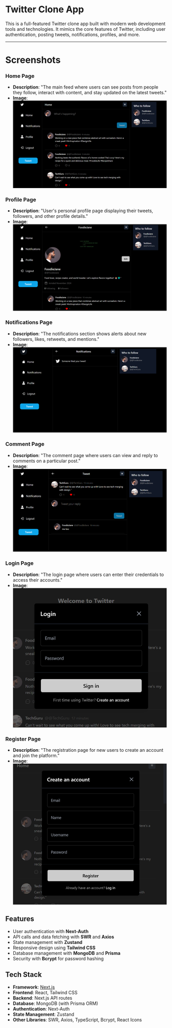 # Twitter Clone App
This is a full-featured Twitter clone app built with modern web development tools and technologies. It mimics the core features of Twitter, including user authentication, posting tweets, notifications, profiles, and more.

---
# Screenshots

### Home Page
- **Description**: "The main feed where users can see posts from people they follow, interact with content, and stay updated on the latest tweets."
- **Image**: ![Home Page](./public/images/home.png)

### Profile Page
- **Description**: "User's personal profile page displaying their tweets, followers, and other profile details."
- **Image**: ![Profile Page](./public/images/profile.png)

### Notifications Page
- **Description**: "The notifications section shows alerts about new followers, likes, retweets, and mentions."
- **Image**: ![Notifications Page](./public/images/notification.png)

### Comment Page
- **Description**: "The comment page where users can view and reply to comments on a particular post."
- **Image**: ![Comment Page](./public/images/coments.png)

### Login Page
- **Description**: "The login page where users can enter their credentials to access their accounts."
- **Image**: ![Login Page](./public/images/login.png)

### Register Page
- **Description**: "The registration page for new users to create an account and join the platform."
- **Image**: ![Register Page](./public/images/register.png)




## Features

- User authentication with **Next-Auth**
- API calls and data fetching with **SWR** and **Axios**
- State management with **Zustand**
- Responsive design using **Tailwind CSS**
- Database management with **MongoDB** and **Prisma**
- Security with **Bcrypt** for password hashing

## Tech Stack

- **Framework**: [Next.js](https://nextjs.org/)
- **Frontend**: React, Tailwind CSS
- **Backend**: Next.js API routes
- **Database**: MongoDB (with Prisma ORM)
- **Authentication**: Next-Auth
- **State Management**: Zustand
- **Other Libraries**: SWR, Axios, TypeScript, Bcrypt, React Icons

